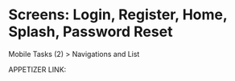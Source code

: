 # Screens: Login, Register, Home, Splash, Password Reset

Mobile Tasks (2) > Navigations and List

APPETIZER LINK: 
